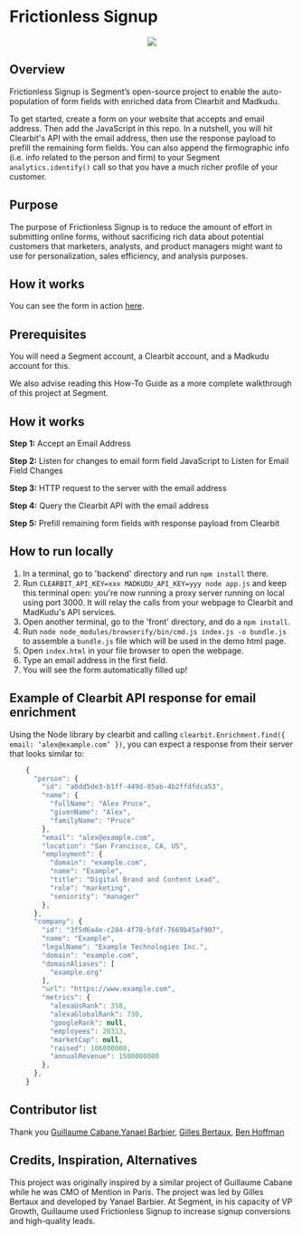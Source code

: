 # Frictionless Signup
<p style="text-align:center"><img src="http://g.recordit.co/bvOrncPN5n.gif"></p>

## Overview
Frictionless Signup is Segment’s open-source project to enable the auto-population of form fields with enriched data from Clearbit and Madkudu.

To get started, create a form on your website that accepts and email address.  Then add the JavaScript in this repo.  In a nutshell, you will hit Clearbit's API with the email address, then use the response payload to prefill the remaining form fields.  You can also append the firmographic info (i.e. info related to the person and firm) to your Segment `analytics.identify()` call so that you have a much richer profile of your customer.

## Purpose
The purpose of Frictionless Signup is to reduce the amount of effort in submitting online forms, without sacrificing rich data about potential customers that marketers, analysts, and product managers might want to use for personalization, sales efficiency, and analysis purposes.

## How it works
You can see the form in action [here](#).

## Prerequisites
You will need a Segment account, a Clearbit account, and a Madkudu account for this.

We also advise reading this How-To Guide as a more complete walkthrough of this project at Segment.

## How it works
**Step 1:** Accept an Email Address

**Step 2:** Listen for changes to email form field JavaScript to Listen for Email Field Changes

**Step 3:** HTTP request to the server with the email address

**Step 4:** Query the Clearbit API with the email address

**Step 5:** Prefill remaining form fields with response payload from Clearbit

## How to run locally

1. In a terminal, go to 'backend' directory and run `npm install` there.
2. Run `CLEARBIT_API_KEY=xxx MADKUDU_API_KEY=yyy node app.js` and keep this terminal open: you're now running a proxy server running on local using port 3000. It will relay the calls from your webpage to Clearbit and MadKudu's API services.
3. Open another terminal, go to the 'front' directory, and do a `npm install`.
4. Run `node node_modules/browserify/bin/cmd.js index.js -o bundle.js` to assemble a `bundle.js` file which will be used in the demo html page.
5. Open `index.html` in your file browser to open the webpage.
6. Type an email address in the first field.
7. You will see the form automatically filled up!


## Example of Clearbit API response for email enrichment
Using the Node library by clearbit and calling `clearbit.Enrichment.find({ email: ‘alex@example.com’ })`, you can expect a response from their server that looks similar to:
```js
    {
      "person": {
        "id": "a0dd5de3-b1ff-449d-85ab-4b2ffdfdca53",
        "name": {
          "fullName": "Alex Pruce",
          "givenName": "Alex",
          "familyName": "Pruce"
        },
        "email": "alex@example.com",
        "location": "San Francisco, CA, US",
        "employment": {
          "domain": "example.com",
          "name": "Example",
          "title": "Digital Brand and Content Lead",
          "role": "marketing",
          "seniority": "manager"
        },
      },
      "company": {
        "id": "3f5d6a4e-c284-4f78-bfdf-7669b45af907",
        "name": "Example",
        "legalName": "Example Technologies Inc.",
        "domain": "example.com",
        "domainAliases": [
          "example.org"
        ],
        "url": "https://www.example.com",
        "metrics": {
          "alexaUsRank": 358,
          "alexaGlobalRank": 730,
          "googleRank": null,
          "employees": 20313,
          "marketCap": null,
          "raised": 106000000,
          "annualRevenue": 1500000000
        },
      },
    }
```


## Contributor list
Thank you  [Guillaume Cabane](https://github.com/guillaumecabane),[Yanael Barbier](https://github.com/st3w4r), [Gilles Bertaux](https://github.com/gillesbertaux), [Ben Hoffman](https://github.com/benjaminhoffman)

## Credits, Inspiration, Alternatives
This project was originally inspired by a similar project of Guillaume Cabane while he was CMO of Mention in Paris. The project was led by Gilles Bertaux and developed by Yanael Barbier. At Segment, in his capacity of VP Growth, Guillaume used Frictionless Signup to increase signup conversions and high-quality leads.  
